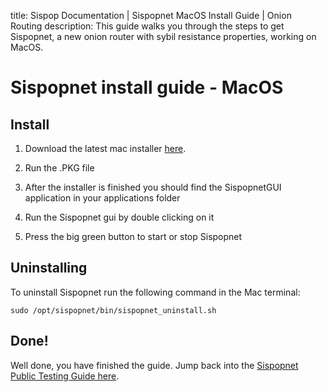 title: Sispop Documentation | Sispopnet MacOS Install Guide | Onion Routing
description: This guide walks you through the steps to get Sispopnet, a new onion router with sybil resistance properties, working on MacOS.

# Sispopnet install guide - MacOS 

## Install

1. Download the latest mac installer [here](https://github.com/sispop-dev/sispop.site/releases/latest).

2. Run the .PKG file 

3. After the installer is finished you should find the SispopnetGUI application in your applications folder

4. Run the Sispopnet gui by double clicking on it 

5. Press the big green button to start or stop Sispopnet 

## Uninstalling 

To uninstall Sispopnet run the following command in the Mac terminal:

```
sudo /opt/sispopnet/bin/sispopnet_uninstall.sh
```

## Done!

Well done, you have finished the guide. Jump back into the [Sispopnet Public Testing Guide here](../PublicTestingGuide/#2-accessing-snapps).



